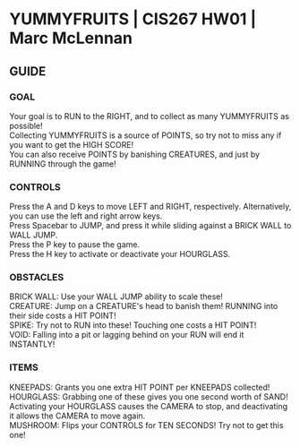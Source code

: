# YUMMYFRUITS | CIS267 HW01 | Marc McLennan

## GUIDE
### GOAL
Your goal is to RUN to the RIGHT, and to collect as many YUMMYFRUITS as possible!\
Collecting YUMMYFRUITS is a source of POINTS, so try not to miss any if you want to get the HIGH SCORE!\
You can also receive POINTS by banishing CREATURES, and just by RUNNING through the game!

### CONTROLS
Press the A and D keys to move LEFT and RIGHT, respectively. Alternatively, you can use the left and right arrow keys.\
Press Spacebar to JUMP, and press it while sliding against a BRICK WALL to WALL JUMP.\
Press the P key to pause the game.\
Press the H key to activate or deactivate your HOURGLASS.

### OBSTACLES
BRICK WALL: Use your WALL JUMP ability to scale these!\
CREATURE: Jump on a CREATURE's head to banish them! RUNNING into their side costs a HIT POINT!\
SPIKE: Try not to RUN into these! Touching one costs a HIT POINT!\
VOID: Falling into a pit or lagging behind on your RUN will end it INSTANTLY!

### ITEMS
KNEEPADS: Grants you one extra HIT POINT per KNEEPADS collected!\
HOURGLASS: Grabbing one of these gives you one second worth of SAND! Activating your HOURGLASS causes the CAMERA to stop, and deactivating it allows the CAMERA to move again.\
MUSHROOM: Flips your CONTROLS for TEN SECONDS! Try not to get this one!
